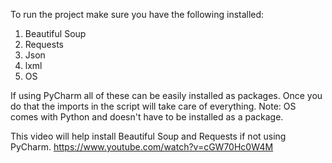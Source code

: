 To run the project make sure you have the following installed:
1. Beautiful Soup
2. Requests
3. Json
4. lxml
5. OS

If using PyCharm all of these can be easily installed as packages. Once you do that the imports in the script will take care of everything.
Note: OS comes with Python and doesn't have to be installed as a package.


This video will help install Beautiful Soup and Requests if not using PyCharm.
https://www.youtube.com/watch?v=cGW70Hc0W4M
